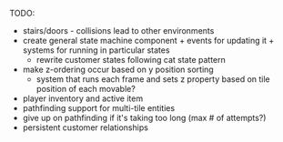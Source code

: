 TODO:
* stairs/doors - collisions lead to other environments
* create general state machine component + events for updating it + systems for running in particular states
  * rewrite customer states following cat state pattern
* make z-ordering occur based on y position sorting
  * system that runs each frame and sets z property based on tile position of each movable?
* player inventory and active item
* pathfinding support for multi-tile entities
* give up on pathfinding if it's taking too long (max # of attempts?)
* persistent customer relationships
